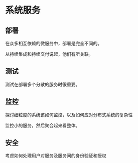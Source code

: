 #   系统服务



##  部署

在众多相互依赖的微服务中，部署是完全不同的。

从持续集成和持续交付说起，他们有所关联。


##  测试

测试在部署多个分散的服务时很重要。

##  监控

探讨细粒度的系统该如何监控，以及如何应对分布式系统的复杂性

监控小的服务，然后聚合起来看整体。


##  安全

考虑如何处理用户对服务及服务间的身份验证和授权







